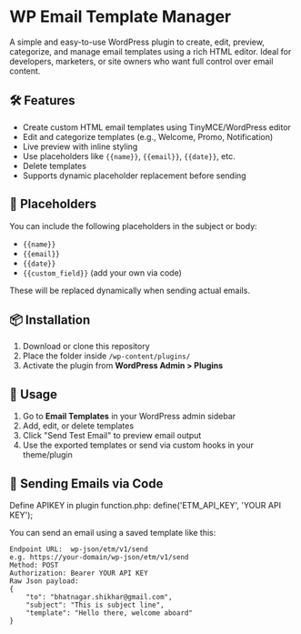 # WP Email Template Manager

A simple and easy-to-use WordPress plugin to create, edit, preview, categorize, and manage email templates using a rich HTML editor. Ideal for developers, marketers, or site owners who want full control over email content.

## 🛠 Features

- Create custom HTML email templates using TinyMCE/WordPress editor
- Edit and categorize templates (e.g., Welcome, Promo, Notification)
- Live preview with inline styling
- Use placeholders like `{{name}}`, `{{email}}`, `{{date}}`, etc.
- Delete templates
- Supports dynamic placeholder replacement before sending

## 🔧 Placeholders

You can include the following placeholders in the subject or body:

- `{{name}}`
- `{{email}}`
- `{{date}}`
- `{{custom_field}}` (add your own via code)

These will be replaced dynamically when sending actual emails.

## 📦 Installation

1. Download or clone this repository
2. Place the folder inside `/wp-content/plugins/`
3. Activate the plugin from **WordPress Admin > Plugins**

## 🚀 Usage

1. Go to **Email Templates** in your WordPress admin sidebar
2. Add, edit, or delete templates
3. Click "Send Test Email" to preview email output
4. Use the exported templates or send via custom hooks in your theme/plugin

## 🧪 Sending Emails via Code

Define APIKEY in plugin function.php: 
define('ETM_API_KEY', 'YOUR API KEY');

You can send an email using a saved template like this:

```php[
Endpoint URL:  wp-json/etm/v1/send
e.g. https://your-domain/wp-json/etm/v1/send
Method: POST
Authorization: Bearer YOUR API KEY
Raw Json payload:
{
    "to": "bhatnagar.shikhar@gmail.com",
    "subject": "This is subject line",
    "template": "Hello there, welcome aboard"
}
